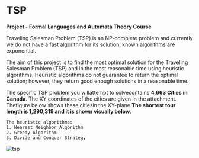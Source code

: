 # TSP

**Project - Formal Languages and Automata Theory Course**

Traveling Salesman Problem (TSP) is an NP-complete problem and currently we do not have a  fast  algorithm  for  its  solution,  known  algorithms  are  exponential. 

The aim of this project is to find the most optimal solution for the Traveling Salesman Problem (TSP) and in the most reasonable time using heuristic algorithms. Heuristic algorithms do not guarantee to return the optimal solution; however, they return good enough solutions in a reasonable time. 

The specific TSP problem you willattempt to solvecontains **4,663 Cities in Canada**. The XY coordinates of the cities are given in the attachment. Thefigure below shows these citiesin the XY-plane.**The shortest tour length is 1,290,319 and it is shown visually below.**

```
The heuristic algorithms: 
1. Nearest Neighbor Algorithm 
2. Greedy Algorithm
3. Divide and Conquer Strategy
```

![tsp](https://user-images.githubusercontent.com/74294837/137589218-6051bf38-7338-43dc-ac94-48a7d4e51ecc.PNG)
